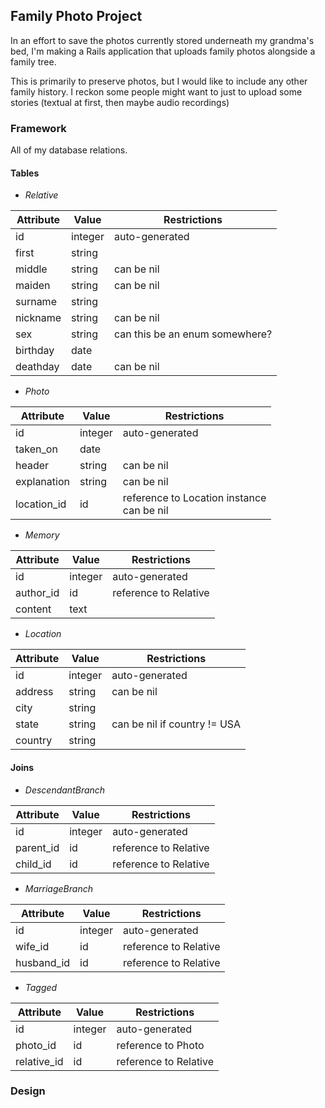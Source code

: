 ## Family Photo Project

In an effort to save the photos currently stored underneath my grandma's bed, I'm making a Rails application that uploads family photos alongside a family tree.

This is primarily to preserve photos, but I would like to include any other family history. I reckon some people might want to just to upload some stories (textual at first, then maybe audio recordings)

### Framework

All of my database relations.

#### Tables

* *Relative*

**Attribute** | **Value** | **Restrictions**
--- | --- | ---
id | integer | auto-generated
first | string |
middle | string | can be nil
maiden | string | can be nil
surname | string |
nickname | string |  can be nil
sex | string | can this be an enum somewhere?
birthday | date |
deathday | date | can be nil

* *Photo*

**Attribute** | **Value** | **Restrictions**
--- | --- | ---
id | integer | auto-generated
taken_on | date |
header | string | can be nil
explanation | string | can be nil
location_id | id | reference to Location instance <br> can be nil

* *Memory*

**Attribute** | **Value** | **Restrictions**
--- | --- | ---
id | integer | auto-generated
author_id | id | reference to Relative
content| text |

* *Location*

**Attribute** | **Value** | **Restrictions**
--- | --- | ---
id | integer | auto-generated
address | string | can be nil
city | string |
state | string | can be nil if country != USA
country | string |

#### Joins

* *DescendantBranch*

**Attribute** | **Value** | **Restrictions**
--- | --- | ---
id | integer | auto-generated
parent_id | id | reference to Relative
child_id | id | reference to Relative

* *MarriageBranch*

**Attribute** | **Value** | **Restrictions**
--- | --- | ---
id | integer | auto-generated
wife_id | id | reference to Relative
husband_id | id | reference to Relative

* *Tagged*

**Attribute** | **Value** | **Restrictions**
--- | --- | ---
id | integer | auto-generated
photo_id | id | reference to Photo
relative_id | id | reference to Relative

### Design
